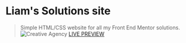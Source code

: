 # Liam's Solutions site

> Simple HTML/CSS website for all my Front End Mentor solutions.
![Creative Agency](/images/screenshot.png 'Creative Agency')
[LIVE PREVIEW](https://raw.githack.com/bradtraversy/creative-agency-website/master/index.html)
